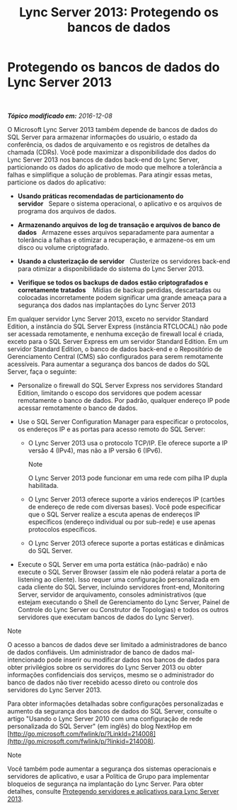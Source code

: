 ﻿---
title: 'Lync Server 2013: Protegendo os bancos de dados'
TOCTitle: Protegendo os bancos de dados do Lync Server 2013
ms:assetid: 6953e721-3511-4235-b848-51bab093dc89
ms:mtpsurl: https://technet.microsoft.com/pt-br/library/Dn518330(v=OCS.15)
ms:contentKeyID: 60505936
ms.date: 12/10/2016
mtps_version: v=OCS.15
ms.translationtype: HT
---

# Protegendo os bancos de dados do Lync Server 2013

 

_**Tópico modificado em:** 2016-12-08_

O Microsoft Lync Server 2013 também depende de bancos de dados do SQL Server para armazenar informações do usuário, o estado da conferência, os dados de arquivamento e os registros de detalhes da chamada (CDRs). Você pode maximizar a disponibilidade dos dados do Lync Server 2013 nos bancos de dados back-end do Lync Server, particionando os dados do aplicativo de modo que melhore a tolerância a falhas e simplifique a solução de problemas. Para atingir essas metas, particione os dados do aplicativo:

  - **Usando práticas recomendadas de particionamento do servidor**   Separe o sistema operacional, o aplicativo e os arquivos de programa dos arquivos de dados.

  - **Armazenando arquivos de log de transação e arquivos de banco de dados**   Armazene esses arquivos separadamente para aumentar a tolerância a falhas e otimizar a recuperação, e armazene-os em um disco ou volume criptografado.

  - **Usando a clusterização de servidor**   Clusterize os servidores back-end para otimizar a disponibilidade do sistema do Lync Server 2013.

  - **Verifique se todos os backups de dados estão criptografados e corretamente tratados**    Mídias de backup perdidas, descartadas ou colocadas incorretamente podem significar uma grande ameaça para a segurança dos dados nas implantações do Lync Server 2013

Em qualquer servidor Lync Server 2013, exceto no servidor Standard Edition, a instância do SQL Server Express (instância RTCLOCAL) não pode ser acessada remotamente, e nenhuma exceção de firewall local é criada, exceto para o SQL Server Express em um servidor Standard Edition. Em um servidor Standard Edition, o banco de dados back-end e o Repositório de Gerenciamento Central (CMS) são configurados para serem remotamente acessíveis. Para aumentar a segurança dos bancos de dados do SQL Server, faça o seguinte:

  - Personalize o firewall do SQL Server Express nos servidores Standard Edition, limitando o escopo dos servidores que podem acessar remotamente o banco de dados. Por padrão, qualquer endereço IP pode acessar remotamente o banco de dados.

  - Use o SQL Server Configuration Manager para especificar o protocolos, os endereços IP e as portas para acesso remoto do SQL Server:
    
      - O Lync Server 2013 usa o protocolo TCP/IP. Ele oferece suporte a IP versão 4 (IPv4), mas não a IP versão 6 (IPv6).
        
        > [!NOTE]  
        > O Lync Server 2013 pode funcionar em uma rede com pilha IP dupla habilitada.    
      - O Lync Server 2013 oferece suporte a vários endereços IP (cartões de endereço de rede com diversas bases). Você pode especificar que o SQL Server realize a escuta apenas de endereços IP específicos (endereço individual ou por sub-rede) e use apenas protocolos específicos.
    
      - O Lync Server 2013 oferece suporte a portas estáticas e dinâmicas do SQL Server.

  - Execute o SQL Server em uma porta estática (não-padrão) e não execute o SQL Server Browser (assim ele não poderá relatar a porta de listening ao cliente). Isso requer uma configuração personalizada em cada cliente do SQL Server, incluindo servidores front-end, Monitoring Server, servidor de arquivamento, consoles administrativos (que estejam executando o Shell de Gerenciamento do Lync Server, Painel de Controle do Lync Server ou Construtor de Topologias) e todos os outros servidores que executam bancos de dados do Lync Server).

> [!NOTE]  
> O acesso a bancos de dados deve ser limitado a administradores de banco de dados confiáveis. Um administrador de banco de dados mal-intencionado pode inserir ou modificar dados nos bancos de dados para obter privilégios sobre os servidores do Lync Server 2013 ou obter informações confidenciais dos serviços, mesmo se o administrador do banco de dados não tiver recebido acesso direto ou controle dos servidores do Lync Server 2013.

Para obter informações detalhadas sobre configurações personalizadas e aumento da segurança dos bancos de dados do SQL Server, consulte o artigo "Usando o Lync Server 2010 com uma configuração de rede personalizada do SQL Server" (em inglês) do blog NextHop em [http://go.microsoft.com/fwlink/p/?LinkId=214008](http://go.microsoft.com/fwlink/p/?linkid=214008).

> [!NOTE]  
> Você também pode aumentar a segurança dos sistemas operacionais e servidores de aplicativo, e usar a Política de Grupo para implementar bloqueios de segurança na implantação do Lync Server. Para obter detalhes, consulte <a href="lync-server-2013-hardening-and-protecting-servers-and-applications.md">Protegendo servidores e aplicativos para Lync Server 2013</a>.
